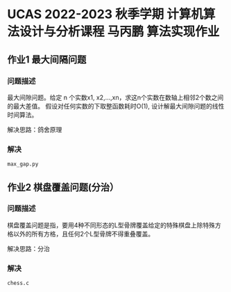 # UCAS 2022-2023 秋季学期 计算机算法设计与分析课程 马丙鹏 算法实现作业
## 作业1 最大间隔问题
### 问题描述

最大间隙问题。给定 n 个实数x1, x2,…,xn，求这n个实数在数轴上相邻2个数之间的最大差值。
假设对任何实数的下取整函数耗时O(1), 设计解最大间隙问题的线性时间算法。

解决思路：鸽舍原理

### 解决
    max_gap.py
    
## 作业2 棋盘覆盖问题(分治）
### 问题描述
棋盘覆盖问题是指，要用4种不同形态的L型骨牌覆盖给定的特殊棋盘上除特殊方格以外的所有方格，且任何2个L型骨牌不得重叠覆盖。

解决思路：分治

### 解决

    chess.c
